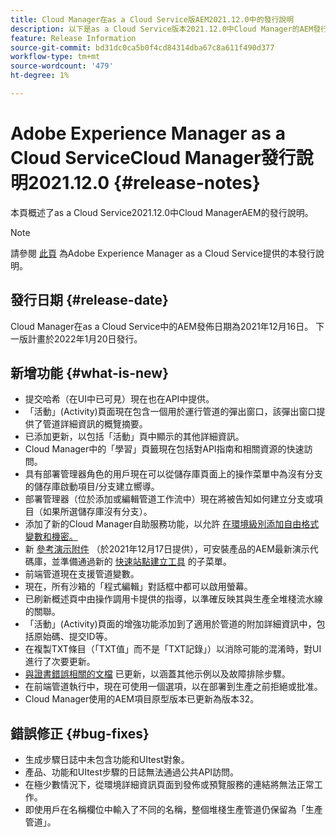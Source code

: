 ```yaml
---
title: Cloud Manager在as a Cloud Service版AEM2021.12.0中的發行說明
description: 以下是as a Cloud Service版本2021.12.0中Cloud Manager的AEM發行說明。
feature: Release Information
source-git-commit: bd31dc0ca5b0f4cd84314dba67c8a611f490d377
workflow-type: tm+mt
source-wordcount: '479'
ht-degree: 1%

---
```



# Adobe Experience Manager as a Cloud ServiceCloud Manager發行說明2021.12.0 {#release-notes}

本頁概述了as a Cloud Service2021.12.0中Cloud ManagerAEM的發行說明。

>[!NOTE]
>
>請參閱 [此頁](/help/release-notes/release-notes-cloud/release-notes-current.md) 為Adobe Experience Manager as a Cloud Service提供的本發行說明。

## 發行日期 {#release-date}

Cloud Manager在as a Cloud Service中的AEM發佈日期為2021年12月16日。 下一版計畫於2022年1月20日發行。

## 新增功能 {#what-is-new}

* 提交哈希（在UI中已可見）現在也在API中提供。
* 「活動」(Activity)頁面現在包含一個用於運行管道的彈出窗口，該彈出窗口提供了管道詳細資訊的概覽摘要。
* 已添加更新，以包括「活動」頁中顯示的其他詳細資訊。
* Cloud Manager中的「學習」頁籤現在包括對API指南和相關資源的快速訪問。
* 具有部署管理器角色的用戶現在可以從儲存庫頁面上的操作菜單中為沒有分支的儲存庫啟動項目/分支建立嚮導。
* 部署管理器（位於添加或編輯管道工作流中）現在將被告知如何建立分支或項目（如果所選儲存庫沒有分支）。
* 添加了新的Cloud Manager自助服務功能，以允許 [在環境級別添加自由格式變數和機密。](/help/implementing/cloud-manager/environment-variables.md)
* 新 [參考演示附件](/help/journey-sites/demos-add-on/overview.md) （於2021年12月17日提供），可安裝產品的AEM最新演示代碼庫，並準備通過新的 [快速站點建立工具](/help/journey-sites/quick-site/overview.md) 的子菜單。
* 前端管道現在支援管道變數。
* 現在，所有沙箱的「程式編輯」對話框中都可以啟用螢幕。
* 已刷新概述頁中由操作調用卡提供的指導，以準確反映其與生產全堆棧流水線的關聯。
* 「活動」(Activity)頁面的增強功能添加到了適用於管道的附加詳細資訊中，包括原始碼、提交ID等。
* 在複製TXT條目（「TXT值」而不是「TXT記錄」）以消除可能的混淆時，對UI進行了次要更新。
* [與證書錯誤相關的文檔](/help/implementing/cloud-manager/managing-ssl-certifications/add-ssl-certificate.md#certificate-errors) 已更新，以涵蓋其他示例以及故障排除步驟。
* 在前端管道執行中，現在可使用一個選項，以在部署到生產之前拒絕或批准。
* Cloud Manager使用的AEM項目原型版本已更新為版本32。


## 錯誤修正 {#bug-fixes}

* 生成步驟日誌中未包含功能和UItest對象。
* 產品、功能和UItest步驟的日誌無法通過公共API訪問。
* 在極少數情況下，從環境詳細資訊頁面到發佈或預覽服務的連結將無法正常工作。
* 即使用戶在名稱欄位中輸入了不同的名稱，整個堆棧生產管道仍保留為「生產管道」。
